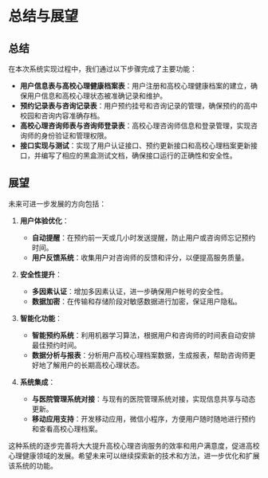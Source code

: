 # 总结与展望

## 总结

在本次系统实现过程中，我们通过以下步骤完成了主要功能：

- **用户信息表与高校心理健康档案表**：用户注册和高校心理健康档案的建立，确保用户信息和高校心理状态被准确记录和维护。
- **预约记录表与咨询记录表**：用户预约挂号和咨询记录的管理，确保预约的高中校园和咨询内容准确存档。
- **高校心理咨询师表与咨询师登录表**：高校心理咨询师信息和登录管理，实现咨询师的身份验证和管理权限。
- **接口实现与测试**：实现了用户认证接口、预约更新接口和高校心理档案更新接口，并编写了相应的黑盒测试文档，确保接口运行的正确性和安全性。

## 展望

未来可进一步发展的方向包括：

1. **用户体验优化**：
    - **自动提醒**：在预约前一天或几小时发送提醒，防止用户或咨询师忘记预约时间。
    - **用户反馈系统**：收集用户对咨询师的反馈和评分，以便提高服务质量。

2. **安全性提升**：
    - **多因素认证**：增加多因素认证，进一步确保用户帐号的安全性。
    - **数据加密**：在传输和存储阶段对敏感数据进行加密，保证用户隐私。

3. **智能化功能**：
    - **智能预约系统**：利用机器学习算法，根据用户和咨询师的时间表自动安排最佳预约时间。
    - **数据分析与报表**：分析用户高校心理档案数据，生成报表，帮助咨询师更好地了解用户的长期高校心理状态。

4. **系统集成**：
    - **与医院管理系统对接**：与现有的医院管理系统对接，实现信息共享与动态更新。
    - **移动应用支持**：开发移动应用，微信小程序，方便用户随时随地进行预约和查看高校心理档案。

这种系统的逐步完善将大大提升高校心理咨询服务的效率和用户满意度，促进高校心理健康领域的发展。希望未来可以继续探索新的技术和方法，进一步优化和扩展该系统的功能。
